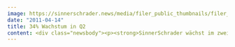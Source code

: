 ```yaml
---
image: https://sinnerschrader.news/media/filer_public_thumbnails/filer_public/70/19/70199f1e-f659-4992-8b7e-03aa187f4ff2/varfoldersdjk8pxf42x64d8fxslz8jcc8fc0000gnttmpz2mebs__480x288_q85_crop_subsampling-2_upscale.png
date: "2011-04-14"
title: 34% Wachstum in Q2
content: <div class="newsbody"><p><strong>SinnerSchrader wächst im zweiten Quartal 2010/2011 um 34 Prozent – EBITA mehr als verdoppelt / Wachstumsprognose für das Gesamtjahr auf 25 Prozent angehoben</strong></p><p>SinnerSchrader hat seine überdurchschnittlich positive Geschäftsentwicklung im zweiten Geschäftsquartal 2010/2011 (1. Dezember 2010 bis 28. Februar 2011) fortgesetzt. Der Nettoumsatz stieg im Vergleich zum Vorjahr um 34 Prozent auf 7,1 Mio. Euro. Das operative Ergebnis (EBITA) verbesserte sich auf 0,5 Mio. Euro – in etwa das Zweieinhalbfache des Vorjahreswerts.<br/>Aufgrund bekannter saisonaler Faktoren wurden die Rekordwerte des vorangegangenen ersten Quartals zwar nicht erreicht, der saisonale Rückgang fiel wegen einer unverändert guten Nachfragesituation im größten Segment, Interactive Marketing, jedoch deutlich geringer aus als erwartet. Der Auftragseingang in diesem Segment legte im zweiten Quartal gegenüber dem ersten Quartal noch einmal um 9 % zu und lag mehr als 50 % über dem Vorjahr.</p><p>Eine hohe Investitionsbereitschaft vieler Unternehmen beim Ausbau des Onlinevertriebskanals und der Rückenwind aus den Erfolgen bei der Neukundengewinnung in den letzten neun Monaten sind die wesentlichen Treiber der guten Geschäftsentwicklung. Inzwischen setzen auch Branchen wie der Lebensmitteleinzelhandel, die sich bislang mit dem Internet eher schwertaten, auf Onlinevertriebskonzepte. Für REWE, die Nummer zwei im deutschen Lebensmitteleinzelhandel, realisierte SinnerSchrader eine Onlineeinkaufsplattform, die die Besonderheiten der Branche geschickt mit den Möglichkeiten des Internets kombiniert.</p><p>Im zweiten Quartal konnte SinnerSchrader weitere Kunden akquirieren, darunter eine Fashionmarke, die für ein Outsourcingprojekt im Segment Interactive Commerce gewonnen wurde, das noch in der ersten Jahreshälfte 2011 an den Start gehen soll. Zudem hat SinnerSchrader im Berichtsquartal mit der Gründung der Kreativagentur Haasenstein, der Markteinführung von mementoo, einem Leistungsangebot für personalisiertes Retargeting im Mediasegment, sowie der Übernahme zweier technisch ausgerichteter Agenturen, der Maris consulting GmbH und der Visions new media GmbH mit 11 bzw. 24 Mitarbeitern, weitere Wachstumsinitiativen gestartet.</p><p>Kumuliert über das erste Halbjahr 2010/2011 erzielte SinnerSchrader einen Nettoumsatz von 14,8 Mio. Euro – 31,5 Prozent mehr als im ersten Halbjahr 2009/2010. Das operative Ergebnis verdoppelte sich auf 1,7 Mio. Euro. Die positive Entwicklung schlägt voll auf das Konzernergebnis durch, das sich auf 1,0 Mio. Euro oder 9 Cent je Aktie ebenfalls erheblich verbesserte.<br/>In Anbetracht der guten Geschäftsentwicklung rechnet SinnerSchrader für das Gesamtjahr 2010/2011 nunmehr mit einem Nettoumsatz von mehr als 30 Mio. Euro, was einem Wachstum von mehr als 25 Prozent entspricht. Aufgrund der wachstumsorientierten Geschäftsstrategie wird unverändert eine Verbesserung des EBITA um 15 bis 20 Prozent erwartet.<br/>Trotz der Dividendenzahlung im Dezember 2010 und der Akquisitionsinvestitionen seit dem 31. August 2010 wuchs die Liquiditätsreserve im ersten Halbjahr 2010/2011 dank eines guten operativen Cashflows von 2,0 Mio. Euro um rd. 0,26 Mio. Euro auf 8,55 Mio. Euro zum Stichtag 28. Februar 2011. Die Eigenkapitalquote lag bei 58,7 Prozent. Am 28. Februar 2011 waren in der SinnerSchrader-Gruppe 369 Mitarbeiter beschäftigt.</p><p>Der Quartalsfinanzbericht kann heute ab 16 Uhr im Internet unter <a href="http&#58;//www.wkn514190.de/s2ir/de/Finanzberichte.html">www.wkn514190.de/s2ir/de/Finanzberichte.html</a> abgerufen werden.</p></div>
---
```

